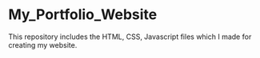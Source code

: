 # My_Portfolio_Website
This repository includes the HTML, CSS, Javascript files which I made for creating my website.
